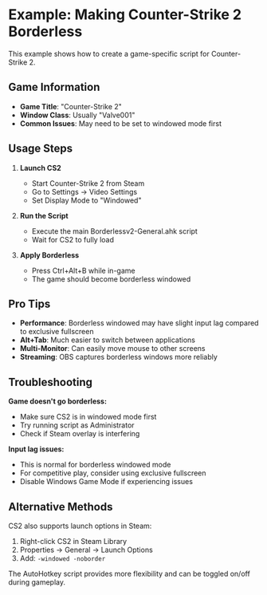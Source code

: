 # Example: Making Counter-Strike 2 Borderless

This example shows how to create a game-specific script for Counter-Strike 2.

## Game Information
- **Game Title**: "Counter-Strike 2"
- **Window Class**: Usually "Valve001"
- **Common Issues**: May need to be set to windowed mode first

## Usage Steps

1. **Launch CS2**
   - Start Counter-Strike 2 from Steam
   - Go to Settings → Video Settings
   - Set Display Mode to "Windowed"

2. **Run the Script**
   - Execute the main Borderlessv2-General.ahk script
   - Wait for CS2 to fully load

3. **Apply Borderless**
   - Press Ctrl+Alt+B while in-game
   - The game should become borderless windowed

## Pro Tips

- **Performance**: Borderless windowed may have slight input lag compared to exclusive fullscreen
- **Alt+Tab**: Much easier to switch between applications
- **Multi-Monitor**: Can easily move mouse to other screens
- **Streaming**: OBS captures borderless windows more reliably

## Troubleshooting

**Game doesn't go borderless:**
- Make sure CS2 is in windowed mode first
- Try running script as Administrator
- Check if Steam overlay is interfering

**Input lag issues:**
- This is normal for borderless windowed mode
- For competitive play, consider using exclusive fullscreen
- Disable Windows Game Mode if experiencing issues

## Alternative Methods

CS2 also supports launch options in Steam:
1. Right-click CS2 in Steam Library
2. Properties → General → Launch Options
3. Add: `-windowed -noborder`

The AutoHotkey script provides more flexibility and can be toggled on/off during gameplay.